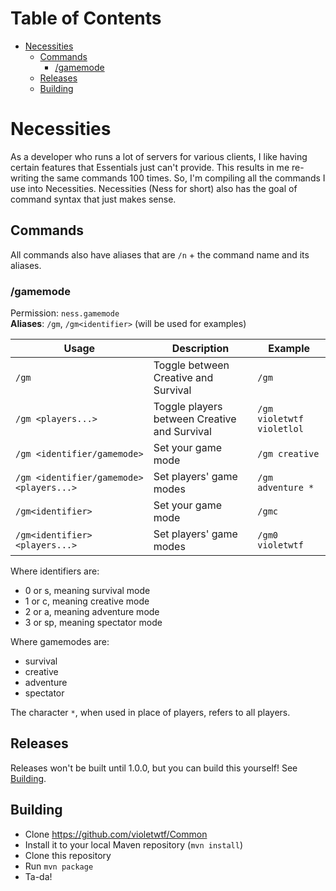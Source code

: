 Table of Contents
=================

   * [Necessities](#necessities)
      * [Commands](#commands)
         * [/gamemode](#gamemode)
      * [Releases](#releases)
      * [Building](#building)
      
# Necessities
As a developer who runs a lot of servers for various clients, I like having certain features that
Essentials just can't provide. This results in me re-writing the same commands 100 times. So, I'm
compiling all the commands I use into Necessities. Necessities (Ness for short) also has the goal
of command syntax that just makes sense.

## Commands
All commands also have aliases that are `/n` + the command name and its aliases.

### /gamemode
Permission: `ness.gamemode`  
**Aliases**: `/gm`, `/gm<identifier>` (will be used for examples)

Usage | Description | Example
--- | --- | ---
`/gm` | Toggle between Creative and Survival | `/gm`
`/gm <players...>` | Toggle players between Creative and Survival | `/gm violetwtf violetlol`
`/gm <identifier/gamemode>` | Set your game mode | `/gm creative`
`/gm <identifier/gamemode> <players...>` | Set players' game modes | `/gm adventure *`
`/gm<identifier>` | Set your game mode | `/gmc`
`/gm<identifier> <players...>` | Set players' game modes | `/gm0 violetwtf`

Where identifiers are:
* 0 or s, meaning survival mode
* 1 or c, meaning creative mode
* 2 or a, meaning adventure mode
* 3 or sp, meaning spectator mode

Where gamemodes are:
* survival
* creative
* adventure
* spectator

The character `*`, when used in place of players, refers to all players.

## Releases
Releases won't be built until 1.0.0, but you can build this yourself! See [Building](#building).

## Building
* Clone https://github.com/violetwtf/Common
* Install it to your local Maven repository (`mvn install`)
* Clone this repository
* Run `mvn package`
* Ta-da!